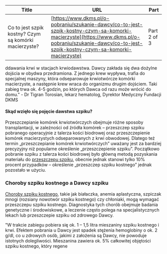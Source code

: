 | **Title**       | **URL**           | **Part**              |
|-----------------|-------------------|-----------------------|
| Co to jest szpik kostny? Czym są komórki macierzyste?         | [https://www.dkms.pl/o-pobraniu/szukanie-dawcy/co-to-jest-szpik-kostny-czym-sa-komorki-macierzyste](https://www.dkms.pl/o-pobraniu/szukanie-dawcy/co-to-jest-szpik-kostny-czym-sa-komorki-macierzyste)    | Part 2 of 3          |

ddawania krwi w stacjach krwiodawstwa. Dawcy zakłada się dwa dożylne dojścia w obydwa przedramiona. Z jednego krew wypływa, trafia do specjalnej maszyny, która odseparowuje krwiotwórcze komórki macierzyste, a następnie krew wraca do organizmu drugim dojściem. Taki zabieg trwa ok. 4\-5 godzin, po których Dawca od razu może wrócić do domu." \- Dr Tigran Torosian, lekarz hematolog, Dyrektor Medyczny Fundacji DKMS
#### Skąd wzięło się pojęcie dawstwa szpiku?


Przeszczepianie komórek krwiotwórczych obejmuje różne sposoby transplantacji, w zależności od źródła komórek – przeszczep szpiku pobranego operacyjnie z talerza kości biodrowej oraz przeszczepienie komórek macierzystych odseparowanych z krwi obwodowej. Dlatego też termin „przeszczepianie komórek krwiotwórczych” uważany jest za bardziej precyzyjny niż popularne określenie „przeszczepienie szpiku”. Początkowo pobranie szpiku z talerza kości biodrowej było główną metodą pozyskania materiału do [przeszczepu szpiku](https://www.dkms.pl/dzialaj/historie-i-aktualnosci/przeszczepienie-szpiku-kostnego-podstawowe-informacje), obecnie jednak stanowi tylko 10% procent przypadków – określenie „przeszczep szpiku kostnego” jednak pozostało w użyciu.


### Choroby szpiku kostnego a Dawcy szpiku


[Choroby szpiku kostnego](https://www.dkms.pl/dawka-wiedzy/o-nowotworach-krwi/pozostale-choroby-szpiku-kostnego), takie jak białaczka, anemia aplastyczna, szpiczak mnogi (rozsiany nowotwór szpiku kostnego) czy chłoniaki, mogą wymagać przeszczepu szpiku kostnego. Diagnostyka tych chorób obejmuje badania genetyczne i środowiskowe, a leczenie często polega na specjalistycznych lekach lub przeszczepie szpiku od zdrowego Dawcy.


"W trakcie zabiegu pobiera się ok. 1 – 1,5 litra mieszaniny szpiku kostnego i krwi. Efektem pobrania u Dawcy jest spadek stężenia hemoglobiny o ok. 2 g/dl, co u zdrowych osób, jakimi z założenia są Dawcy, nie powoduje istotnych dolegliwości. Mieszanina zawiera ok. 5% całkowitej objętości szpiku kostnego, który regene